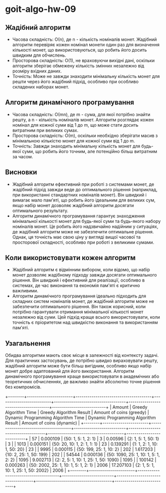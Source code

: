 # goit-algo-hw-09
## Жадібний алгоритм
- Часова складність: О(n), де n - кількість номіналів монет. Жадібний алгоритм перевіряє кожен номінал монети один раз для визначення кількості монет, що використовуються, що робить його досить швидким для обчислень.
- Просторова складність: О(1), не враховуючи вихідні дані, оскільки алгоритм зберігає обмежену кількість змінних незалежно від розміру вхідних даних.
- Точність: Може не завжди знаходити мінімальну кількість монет для решти через його жадібний підхід, особливо при особливо складених наборах монет.
## Алгоритм динамічного програмування
- Часова складність: О(mn), де m - сума, для якої потрібно знайти решту, а n - кількість номіналів монет. Алгоритм розглядає кожен номінал для кожної суми від 1 до m, що може стати досить витратним при великих сумах.
- Просторова складність: О(m), оскільки необхідно зберігати масив з мінімальною кількістю монет для кожної суми від 1 до m.
- Точність: Завжди знаходить мінімальну кількість монет для будь-якої суми, що робить його точним, але потенційно більш витратним за часом.
## Висновки
- Жадібний алгоритм ефективний при роботі з системами монет, де жадібний підхід завжди веде до оптимального рішення (наприклад, при використанні стандартних номіналів монет). Він швидкий і вимагає мало пам'яті, що робить його ідеальним для великих сум, якщо набір монет дозволяє жадібний алгоритм досягати оптимального результату.
- Алгоритм динамічного програмування гарантує знаходження мінімальної кількості монет для будь-якої суми та будь-якого набору номіналів монет. Це робить його надзвичайно надійним у ситуаціях, де жадібний алгоритм може не забезпечити оптимальне рішення. Однак, ця точність має свою ціну у вигляді вищої часової та просторової складності, особливо при роботі з великими сумами.
## Коли використовувати кожен алгоритм
- Жадібний алгоритм є відмінним вибором, коли відомо, що набір монет дозволяє жадібному підходу завжди досягати оптимального рішення. Він швидкий і ефективний для реалізації, особливо в системах, де час виконання та економія пам'яті є критично важливими.
- Алгоритм динамічного програмування ідеально підходить для складних систем номіналів монет, де жадібний алгоритм може не забезпечити оптимального рішення. Він також корисний, коли потрібно гарантувати отримання мінімальної кількості монет незалежно від суми. Цей підхід краще всього використовувати, коли точність є пріоритетом над швидкістю виконання та використанням пам'яті.
## Узагальнення
Обидва алгоритми мають своє місце в залежності від контексту задачі. Для практичних застосувань, де потрібно швидко вираховувати решту, жадібний алгоритм може бути більш вигідним, особливо якщо набір монет добре адаптований для його використання. Алгоритм динамічного програмування краще використовувати в академічних або теоретичних обчисленнях, де важливо знайти абсолютно точне рішення без компромісів.

+--------+-----------------------+--------------------------------------+--------------------------+------------------------------------+--------------------------------------+---------------------------+
| Amount | Greedy Algorithm Time |       Greedy Algorithm Result        | Amount of coins (greedy) | Dynamic Programming Algorithm Time | Dynamic Programming Algorithm Result | Amount of coins (dynamic) |
+--------+-----------------------+--------------------------------------+--------------------------+------------------------------------+--------------------------------------+---------------------------+
|   57   |        0.000109       |         {50: 1, 5: 1, 2: 1}          |            3             |              0.00596               |         {2: 1, 5: 1, 50: 1}          |             3             |
|  1013  |        0.000151       |     {50: 20, 10: 1, 2: 1, 1: 1}      |            23            |              0.139291              |     {1: 1, 2: 1, 10: 1, 50: 20}      |             23            |
|  9995  |        0.000115       |       {50: 199, 25: 1, 10: 2}        |           202            |              1.617203              |       {10: 2, 25: 1, 50: 199}        |            202            |
| 54544  |        0.000136       | {50: 1090, 25: 1, 10: 1, 5: 1, 2: 2} |           1095           |              9.002713              | {2: 2, 5: 1, 10: 1, 25: 1, 50: 1090} |            1095           |
| 100142 |        0.000263       | {50: 2002, 25: 1, 10: 1, 5: 1, 2: 1} |           2006           |             17.207103              | {2: 1, 5: 1, 10: 1, 25: 1, 50: 2002} |            2006           |
+--------+-----------------------+--------------------------------------+--------------------------+------------------------------------+--------------------------------------+---------------------------+
